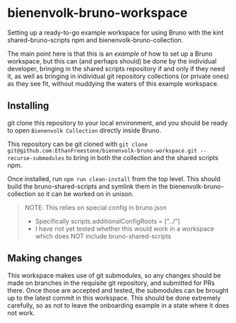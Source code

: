 # bienenvolk-bruno-workspace
Setting up a ready-to-go example workspace for using Bruno with the kint shared-bruno-scripts npm and bienenvolk-bruno-collection.

The main point here is that this is an _example_ of how to set up a Bruno workspace, but this can (and perhaps should) be done by the individual developer, bringing in the shared scripts repository if and only if they need it, as well as bringing in individual git repository collections (or private ones) as they see fit, without muddying the waters of this example workspace.

## Installing
git clone this repository to your local environment, and you should be ready to open `Bienenvolk Collection` directly inside Bruno.

This repository can be git cloned with `git clone git@github.com:EthanFreestone/bienenvolk-bruno-workspace.git --recurse-submodules` to bring in both the collection and the shared scripts npm.

Once installed, run `npm run clean-install` from the top level.
This should build the bruno-shared-scripts and symlink them in the bienenvolk-bruno-collection so it can be worked on in unison.

> NOTE: This relies on special config in bruno.json
> - Specifically scripts.additionalConfigRoots = ["../"]
> - I have not yet tested whether this would work in a workspace which does NOT include bruno-shared-scripts


## Making changes
This workspace makes use of git submodules, so any changes should be made on branches in the requisite git repository, and submitted for PRs there.
Once those are accepted and tested, the submodules can be brought up to the latest commit in this workspace.
This should be done extremely carefully, so as not to leave the onboarding example in a state where it does not work.